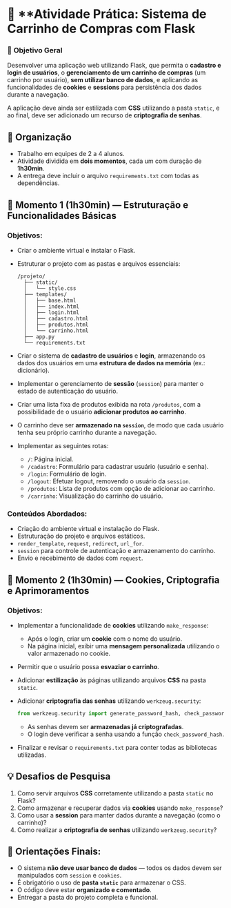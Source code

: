 # 🧪 **Atividade Prática: Sistema de Carrinho de Compras com Flask

### 🎯 **Objetivo Geral**

Desenvolver uma aplicação web utilizando Flask, que permita o **cadastro e login de usuários**, o **gerenciamento de um carrinho de compras** (um carrinho por usuário), **sem utilizar banco de dados**, e aplicando as funcionalidades de **cookies** e **sessions** para persistência dos dados durante a navegação.

A aplicação deve ainda ser estilizada com **CSS** utilizando a pasta `static`, e ao final, deve ser adicionado um recurso de **criptografia de senhas**.



## 👥 **Organização**

* Trabalho em equipes de 2 a 4 alunos.
* Atividade dividida em **dois momentos**, cada um com duração de **1h30min**.
* A entrega deve incluir o arquivo `requirements.txt` com todas as dependências.



## 🧩 **Momento 1 (1h30min) — Estruturação e Funcionalidades Básicas**

### **Objetivos:**

* Criar o ambiente virtual e instalar o Flask.

* Estruturar o projeto com as pastas e arquivos essenciais:

  ```
  /projeto/
    ├── static/
    │   └── style.css
    ├── templates/
    │   ├── base.html
    │   ├── index.html
    │   ├── login.html
    │   ├── cadastro.html
    │   ├── produtos.html
    │   └── carrinho.html
    ├── app.py
    └── requirements.txt
  ```

* Criar o sistema de **cadastro de usuários** e **login**, armazenando os dados dos usuários em uma **estrutura de dados na memória** (ex.: dicionário).

* Implementar o gerenciamento de **sessão** (`session`) para manter o estado de autenticação do usuário.

* Criar uma lista fixa de produtos exibida na rota `/produtos`, com a possibilidade de o usuário **adicionar produtos ao carrinho**.

* O carrinho deve ser **armazenado na `session`**, de modo que cada usuário tenha seu próprio carrinho durante a navegação.

* Implementar as seguintes rotas:

  * `/`: Página inicial.
  * `/cadastro`: Formulário para cadastrar usuário (usuário e senha).
  * `/login`: Formulário de login.
  * `/logout`: Efetuar logout, removendo o usuário da `session`.
  * `/produtos`: Lista de produtos com opção de adicionar ao carrinho.
  * `/carrinho`: Visualização do carrinho do usuário.

### **Conteúdos Abordados:**

* Criação do ambiente virtual e instalação do Flask.
* Estruturação do projeto e arquivos estáticos.
* `render_template`, `request`, `redirect`, `url_for`.
* `session` para controle de autenticação e armazenamento do carrinho.
* Envio e recebimento de dados com `request`.



## 🧩 **Momento 2 (1h30min) — Cookies, Criptografia e Aprimoramentos**

### **Objetivos:**

* Implementar a funcionalidade de **cookies** utilizando `make_response`:

  * Após o login, criar um **cookie** com o nome do usuário.
  * Na página inicial, exibir uma **mensagem personalizada** utilizando o valor armazenado no cookie.

* Permitir que o usuário possa **esvaziar o carrinho**.

* Adicionar **estilização** às páginas utilizando arquivos **CSS** na pasta `static`.

* Adicionar **criptografia das senhas** utilizando `werkzeug.security`:

  ```python
  from werkzeug.security import generate_password_hash, check_password_hash
  ```

  * As senhas devem ser **armazenadas já criptografadas**.
  * O login deve verificar a senha usando a função `check_password_hash`.

* Finalizar e revisar o `requirements.txt` para conter todas as bibliotecas utilizadas.

## 💡 **Desafios de Pesquisa**

1. Como servir arquivos **CSS** corretamente utilizando a pasta `static` no Flask?
2. Como armazenar e recuperar dados via **cookies** usando `make_response`?
3. Como usar a **session** para manter dados durante a navegação (como o carrinho)?
4. Como realizar a **criptografia de senhas** utilizando `werkzeug.security`?


## 📝 **Orientações Finais:**

* O sistema **não deve usar banco de dados** — todos os dados devem ser manipulados com `session` e `cookies`.
* É obrigatório o uso de **pasta `static`** para armazenar o CSS.
* O código deve estar **organizado e comentado**.
* Entregar a pasta do projeto completa e funcional.
